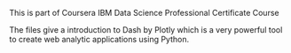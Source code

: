 This is part of Coursera IBM Data Science Professional Certificate Course

The files give a introduction to Dash by Plotly which is a very powerful tool to create web analytic applications using Python.

